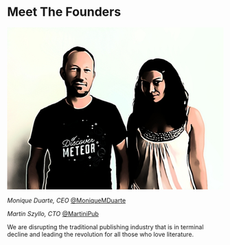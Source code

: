 # Meet The Founders
[![Screen](../assets/founders.jpg)](../assets/founders.jpg)

*Monique Duarte, CEO*
[@MoniqueMDuarte](http://twitter.com/moniquemduarte)

*Martin Szyllo, CTO*
[@MartiniPub](http://twitter.com/martinipub)

We are disrupting the traditional publishing industry that is in terminal decline and leading the revolution for all those who love literature.
